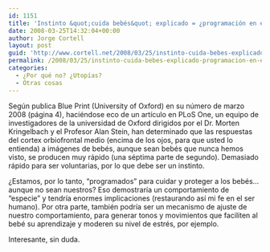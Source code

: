 ```yaml
---
id: 1151
title: 'Instinto &quot;cuida bebés&quot; explicado = ¿programación en especie?'
date: 2008-03-25T14:32:04+00:00
author: Jorge Cortell
layout: post
guid: 'http://www.cortell.net/2008/03/25/instinto-cuida-bebes-explicado-%c2%bfprogramacion-en-especie/'
permalink: /2008/03/25/instinto-cuida-bebes-explicado-programacion-en-especie/
categories:
  - ¿Por qué no? ¿Utopías?
  - Otras cosas
---
```

Según publica Blue Print (University of Oxford) en su número de marzo 2008 (página 4), haciéndose eco de un artículo en PLoS One, un equipo de investigadores de la universidad de Oxford dirigidos por el Dr. Morten Kringelbach y el Profesor Alan Stein, han determinado que las respuestas del cortex orbiofrontal medio (encima de los ojos, para que usted lo entienda) a imágenes de bebés, aunque sean bebés que nunca hemos visto, se producen muy rápido (una séptima parte de segundo). Demasiado rápido para ser voluntarias, por lo que debe ser un instinto.

¿Estamos, por lo tanto, &#8220;programados&#8221; para cuidar y proteger a los bebés&#8230; aunque no sean nuestros? Eso demostraría un comportamiento de &#8220;especie&#8221; y tendría enormes implicaciones (restaurando así mi fe en el ser humano). Por otra parte, también podría ser un mecanismo de ajuste de nuestro comportamiento, para generar tonos y movimientos que faciliten al bebé su aprendizaje y moderen su nivel de estrés, por ejemplo.

Interesante, sin duda.